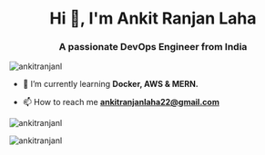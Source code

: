 <h1 align="center">Hi 👋, I'm Ankit Ranjan Laha</h1>
<h3 align="center">A passionate DevOps Engineer from India</h3>


<p align="left"> <img src="https://komarev.com/ghpvc/?username=ankitranjanl&label=Profile%20views&color=0e75b6&style=flat" alt="ankitranjanl" /> </p>

- 🌱 I’m currently learning **Docker, AWS & MERN.**

- 📫 How to reach me **ankitranjanlaha22@gmail.com**


<p><img align="center" src="https://github-readme-stats.vercel.app/api/top-langs?username=ankitranjanl&show_icons=true&locale=en&layout=compact" alt="ankitranjanl" /></p>

<p><img align="center" src="https://github-readme-streak-stats.herokuapp.com/?user=ankitranjanl&" alt="ankitranjanl" /></p>
